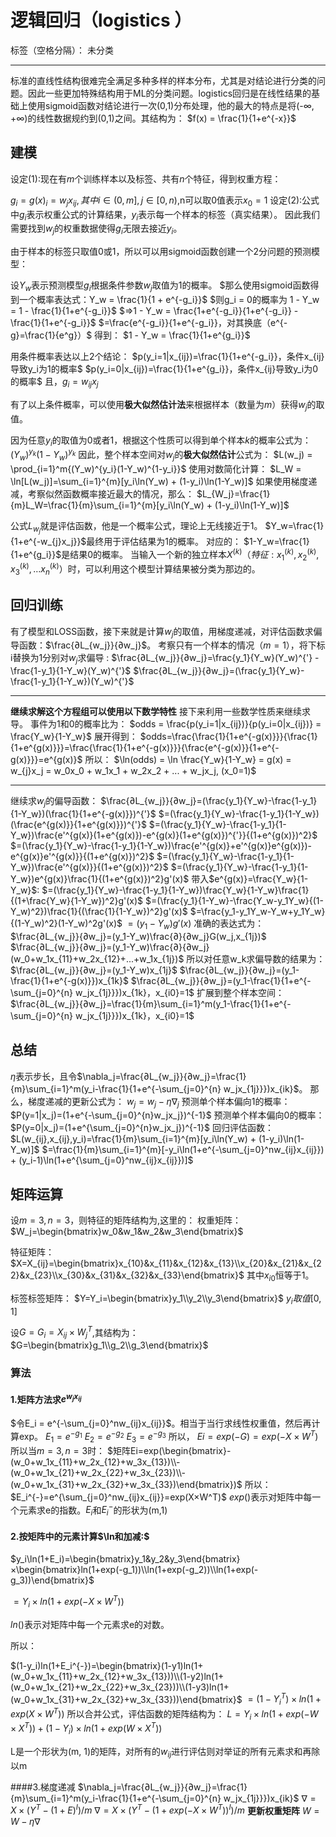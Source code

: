 # 逻辑回归（logistics ）

标签（空格分隔）： 未分类

---
标准的直线性结构很难完全满足多种多样的样本分布，尤其是对结论进行分类的问题。因此一些更加特殊结构用于ML的分类问题。logistics回归是在线性结果的基础上使用sigmoid函数对结论进行一次(0,1)分布处理，他的最大的特点是将(-∞, +∞)的线性数据规约到(0,1)之间。其结构为：
$f(x) = \frac{1}{1+e^{-x}}$

## 建模

设定(1):现在有$m$个训练样本以及标签、共有$n$个特征，得到权重方程：

$g_i=g(x)_i=w_{j}x_{ij} ,其中i∈(0,m],j∈[0,n)$,n可以取0值表示$x_0=1$
设定(2):公式中$g_i$表示权重公式的计算结果，$y_i$表示每一个样本的标签（真实结果）。
因此我们需要找到$w_j$的权重数据使得$g_i$无限去接近$y_i$。

由于样本的标签只取值0或1，所以可以用sigmoid函数创建一个2分问题的预测模型：

设$Y_w$表示预测模型$g_i$根据条件参数$w_j$取值为1的概率。
$那么使用sigmoid函数得到一个概率表达式：Y_w = \frac{1}{1 + e^{-g_i}}$
$则g_i = 0的概率为 1 - Y_w = 1 - \frac{1}{1+e^{-g_i}}$
$=>1 - Y_w = \frac{1+e^{-g_i}}{1+e^{-g_i}} - \frac{1}{1+e^{-g_i}}$
$=\frac{e^{-g_i}}{1+e^{-g_i}}，对其换底（e^{-g}=\frac{1}{e^g}）$
得到：
$1 - Y_w = \frac{1}{1+e^{g_i}}$

用条件概率表达以上2个结论：
$p(y_i=1|x_{ij})=\frac{1}{1+e^{-g_i}}，条件x_{ij}导致y_i为1的概率$
$p(y_i=0|x_{ij})=\frac{1}{1+e^{g_i}}，条件x_{ij}导致y_i为0的概率$
且，$g_i = w_{ij}x_j$

有了以上条件概率，可以使用**极大似然估计法**来根据样本（数量为$m$）获得$w_{j}$的取值。

因为任意$y_i$的取值为0或者1，根据这个性质可以得到单个样本$k$的概率公式为：
$(Y_w)^{y_k}(1-Y_w)^{y_k}$
因此，整个样本空间对$w_j$的**极大似然估计**公式为：
$L(w_j) = \prod_{i=1}^m{(Y_w)^{y_i}(1-Y_w)^{1-y_i}}$
使用对数简化计算：
$L_W = \ln[L(w_j)]=\sum_{i=1}^{m}[y_i\ln(Y_w) + (1-y_i)\ln(1-Y_w)]$
如果使用梯度递减，考察似然函数概率接近最大的情况，那么：
$L_{W_j}=\frac{1}{m}L_W=\frac{1}{m}\sum_{i=1}^{m}[y_i\ln(Y_w) + (1-y_i)\ln(1-Y_w)]$

公式$L_{w_j}$就是评估函数，他是一个概率公式，理论上无线接近于1。
$Y_w=\frac{1}{1+e^{-w_{j}x_j}}$最终用于评估结果为1的概率。
对应的：
$1-Y_w=\frac{1}{1+e^{g_i}}$是结果0的概率。
当输入一个新的独立样本$X^{(k)}（特征:x_{1}^{(k)},x_{2}^{(k)},x_{3}^{(k)},…x_{n}^{(k)}）$时，可以利用这个模型计算结果被分类为那边的。

## 回归训练
有了模型和LOSS函数，接下来就是计算$w_j$的取值，用梯度递减，对评估函数求偏导函数：$\frac{∂L_{w_j}}{∂w_j}$。
考察只有一个样本的情况（$m=1$），将下标i替换为1分别对$w_j$求偏导 :
$\frac{∂L_{w_j}}{∂w_j}=\frac{y_1}{Y_w}(Y_w)^{'} - \frac{1-y_1}{1-Y_w}(Y_w)^{'}$
$\frac{∂L_{w_j}}{∂w_j}=(\frac{y_1}{Y_w}-\frac{1-y_1}{1-Y_w})(Y_w)^{'}$

---

**继续求解这个方程组可以使用以下数学特性**
接下来利用一些数学性质来继续求导。
事件为1和0的概率比为：
$odds = \frac{p(y_i=1|x_{ij})}{p(y_i=0|x_{ij})} = \frac{Y_w}{1-Y_w}$
展开得到：
$odds=\frac{\frac{1}{1+e^{-g(x)}}}{\frac{1}{1+e^{g(x)}}}=\frac{\frac{1}{1+e^{-g(x)}}}{\frac{e^{-g(x)}}{1+e^{-g(x)}}}=e^{g(x)}$
所以：
$\ln(odds) = \ln \frac{Y_w}{1-Y_w} = g(x) = w_{j}x_j = w_0x_0 + w_1x_1 + w_2x_2 + ... + w_jx_j, (x_0=1)$

---

继续求$w_j$的偏导函数：
$\frac{∂L_{w_j}}{∂w_j}=(\frac{y_1}{Y_w}-\frac{1-y_1}{1-Y_w})(\frac{1}{1+e^{-g(x)}})^{'}$
$=(\frac{y_1}{Y_w}-\frac{1-y_1}{1-Y_w})(\frac{e^{g(x)}}{1+e^{g(x)}})^{'}$
$=(\frac{y_1}{Y_w}-\frac{1-y_1}{1-Y_w})\frac{e'^{g(x)}(1+e^{g(x)})-e^{g(x)}(1+e^{g(x)})^{'}}{(1+e^{g(x)})^2}$
$=(\frac{y_1}{Y_w}-\frac{1-y_1}{1-Y_w})\frac{e'^{g(x)}+e'^{g(x)}e^{g(x)})-e^{g(x)}e'^{g(x)}}{(1+e^{g(x)})^2}$
$=(\frac{y_1}{Y_w}-\frac{1-y_1}{1-Y_w})\frac{e'^{g(x)}}{(1+e^{g(x)})^2}$
$=(\frac{y_1}{Y_w}-\frac{1-y_1}{1-Y_w})e^{g(x)}\frac{1}{(1+e^{g(x)})^2}g'(x)$
带入$e^{g(x)}=\frac{Y_w}{1-Y_w}$:
$=(\frac{y_1}{Y_w}-\frac{1-y_1}{1-Y_w})\frac{Y_w}{1-Y_w}\frac{1}{(1+\frac{Y_w}{1-Y_w})^2}g'(x)$
$=(\frac{y_1}{1-Y_w}-\frac{Y_w-y_1Y_w}{(1-Y_w)^2})\frac{1}{(\frac{1}{1-Y_w})^2}g'(x)$
$=\frac{y_1-y_1Y_w-Y_w+y_1Y_w}{(1-Y_w)^2}(1-Y_w)^2g'(x)$
$=(y_1-Y_w)g'(x)$
准确的表达式为：
$\frac{∂L_{w_j}}{∂w_j}=(y_1-Y_w)\frac{∂}{∂w_j}G(w_j,x_{1j})$
$\frac{∂L_{w_j}}{∂w_j}=(y_1-Y_w)\frac{∂}{∂w_j}(w_0+w_1x_{11}+w_2x_{12}+...+w_1x_{1j})$
所以对任意w_k求偏导数的结果为：
$\frac{∂L_{w_j}}{∂w_j}=(y_1-Y_w)x_{1j}$
$\frac{∂L_{w_j}}{∂w_j}=(y_1-\frac{1}{1+e^{-g(x)}})x_{1k}$
$\frac{∂L_{w_j}}{∂w_j}=(y_1-\frac{1}{1+e^{-\sum_{j=0}^{n} w_jx_{1j}}})x_{1k}，x_{i0}=1$
扩展到整个样本空间：
$\frac{∂L_{w_j}}{∂w_j}=\frac{1}{m}\sum_{i=1}^m(y_1-\frac{1}{1+e^{-\sum_{j=0}^{n} w_jx_{1j}}})x_{1k}，x_{i0}=1$

## 总结
$\eta$表示步长，且令$\nabla_j=\frac{∂L_{w_j}}{∂w_j}=\frac{1}{m}\sum_{i=1}^m(y_i-\frac{1}{1+e^{-\sum_{j=0}^{n} w_jx_{1j}}})x_{ik}$。
那么，梯度递减的更新公式为：
$w_j = w_j - \eta\nabla_j$
预测单个样本偏向1的概率：
$P(y=1|x_j)=(1+e^{-\sum_{j=0}^{n}w_jx_j})^{-1}$
预测单个样本偏向0的概率：
$P(y=0|x_j)=(1+e^{\sum_{j=0}^{n}w_jx_j})^{-1}$
回归评估函数：
$L(w_{ij},x_{ij},y_i)=\frac{1}{m}\sum_{i=1}^{m}[y_i\ln(Y_w) + (1-y_i)\ln(1-Y_w)]$
$=\frac{1}{m}\sum_{i=1}^{m}[-y_i\ln(1+e^{-\sum_{j=0}^nw_{ij}x_{ij}}) + (y_i-1)\ln(1+e^{\sum_{j=0}^nw_{ij}x_{ij}})]$

## 矩阵运算
设$m=3,n=3$，则特征的矩阵结构为,这里的：
权重矩阵：
$W_j=\begin{bmatrix}w_0&w_1&w_2&w_3\end{bmatrix}$

特征矩阵：
$X=X_{ij}=\begin{bmatrix}x_{10}&x_{11}&x_{12}&x_{13}\\x_{20}&x_{21}&x_{22}&x_{23}\\x_{30}&x_{31}&x_{32}&x_{33}\end{bmatrix}$
其中$x_{i0}$恒等于1。

标签标签矩阵：
$Y=Y_i=\begin{bmatrix}y_1\\y_2\\y_3\end{bmatrix}$
$y_i取值[0,1]$

设$G=G_i=X_{ij}×W_j^T$,其结构为：
$G=\begin{bmatrix}g_1\\g_2\\g_3\end{bmatrix}$

### 算法
#### 1.矩阵方法求$e^{w_jx_{ij}}$
$令E_i = e^{-\sum_{j=0}^nw_{ij}x_{ij}}$。相当于当行求线性权重值，然后再计算exp。
$E_1=e^{-g_1}$
$E_2=e^{-g_2}$
$E_3=e^{-g_3}$
所以，
$Ei=exp(-G)=exp(-X×W^T)$
所以当$m=3,n=3$时：
$矩阵Ei=exp(\begin{bmatrix}-(w_0+w_1x_{11}+w_2x_{12}+w_3x_{13})\\-(w_0+w_1x_{21}+w_2x_{22}+w_3x_{23})\\-(w_0+w_1x_{31}+w_2x_{32}+w_3x_{33})\end{bmatrix})$
所以：
$E_i^{-}=e^{\sum_{j=0}^nw_{ij}x_{ij}}=exp(X×W^T)$
$exp()$表示对矩阵中每一个元素求e的指数。$E_i$和$E_i^-$的形状为(m,1)
#### 2.按矩阵中的元素计算$\ln和加减:$
$y_i\ln(1+E_i)=\begin{bmatrix}y_1&y_2&y_3\end{bmatrix}×\begin{bmatrix}ln(1+exp(-g_1))\\ln(1+exp(-g_2))\\ln(1+exp(-g_3))\end{bmatrix}$

$=Y_i×ln(1+exp(-X×W^T))$

$ln()$表示对矩阵中每一个元素求e的对数。

所以：

$(1-y_i)ln(1+E_i^{-})=\begin{bmatrix}(1-y1)ln(1+(w_0+w_1x_{11}+w_2x_{12}+w_3x_{13}))\\(1-y2)ln(1+(w_0+w_1x_{21}+w_2x_{22}+w_3x_{23}))\\(1-y3)ln(1+(w_0+w_1x_{31}+w_2x_{32}+w_3x_{33}))\end{bmatrix}$
$=(1-Y_i^T)×ln(1+exp(X×W^T))$
所以合并公式，评估函数的矩阵结构为：
$L=Y_i×ln(1+exp(-W×X^T))+(1-Y_i)×ln(1+exp(W×X^T))$

L是一个形状为(m, 1)的矩阵，对所有的$w_{ij}$进行评估则对举证的所有元素求和再除以m

####3.梯度递减
$\nabla_j=\frac{∂L_{w_j}}{∂w_j}=\frac{1}{m}\sum_{i=1}^m(y_i-\frac{1}{1+e^{-\sum_{j=0}^{n} w_jx_{1j}}})x_{ik}$
$\nabla=X×(Y^T-(1+E)^I)/m$
$\nabla=X×(Y^T-(1+exp(-X×W^T))^I)/m$
**更新权重矩阵**
$W = W-\eta\nabla$